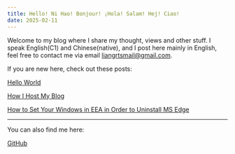 ```yaml
---
title: Hello! Ni Hao! Bonjour! ¡Hola! Salam! Hej! Ciao!
date: 2025-02-11
---
```

Welcome to my blog where I share my thought, views and other stuff. I speak English(C1) and Chinese(native), and I post here mainly in English, feel free to contact me via email [liangrtsmail@gmail.com](mailto:liangrtsmail@gmail.com).


If you are new here, check out these posts:

[Hello World](causal/Hello%20World.md)

[How I Host My Blog](kinda%20hardcore/How%20I%20Host%20My%20Blog.md)

[How to Set Your Windows in EEA in Order to Uninstall MS Edge](hard%20as%20rock/How%20to%20Set%20Your%20Windows%20in%20EEA%20in%20Order%20to%20Uninstall%20MS%20Edge.md)
***
You can also find me here:

[GitHub](https://github.com/RTLiang)

